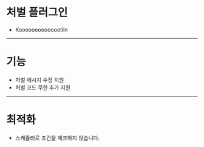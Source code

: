 처벌 플러그인
=
* Koooooooooooootiln
---
기능
=
* 처벌 메시지 수정 지원
* 처벌 코드 무한 추가 지원
---
최적화
=
* 스케쥴러로 조건을 체크하지 않습니다.

